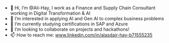 - 👋 Hi, I’m @Ali-Hay, I work as a Finance and Supply Chain Consultant working in Digital Transformation & AI 
- 👀 I’m interested in applying AI and Gen AI to complex business problems
- 🌱 I’m currently studying certifications in SAP and Azure
- 💞️ I’m looking to collaborate on projects and hackathons!
- 📫 How to reach me: www.linkedin.com/in/alasdair-hay-b71555235

<!---
Ali-Hay/Ali-Hay is a ✨ special ✨ repository because its `README.md` (this file) appears on your GitHub profile.
You can click the Preview link to take a look at your changes.
--->

